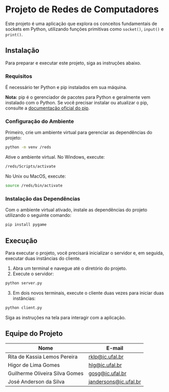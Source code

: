 
# Projeto de Redes de Computadores

Este projeto é uma aplicação que explora os conceitos fundamentais de sockets em Python, utilizando funções primitivas como `socket()`, `input()` e `print()`.

## Instalação

Para preparar e executar este projeto, siga as instruções abaixo.

### Requisitos

É necessário ter Python e pip instalados em sua máquina.

**Nota:** pip é o gerenciador de pacotes para Python e geralmente vem instalado com o Python. Se você precisar instalar ou atualizar o pip, consulte a [documentação oficial do pip](https://pip.pypa.io/en/stable/installing/).

### Configuração do Ambiente

Primeiro, crie um ambiente virtual para gerenciar as dependências do projeto:

```bash
python -m venv /reds
```

Ative o ambiente virtual. No Windows, execute:

```bash
/reds/Scripts/activate
```

No Unix ou MacOS, execute:

```bash
source /reds/bin/activate
```

### Instalação das Dependências

Com o ambiente virtual ativado, instale as dependências do projeto utilizando o seguinte comando:

```bash
pip install pygame
```

## Execução

Para executar o projeto, você precisará inicializar o servidor e, em seguida, executar duas instâncias do cliente.

1. Abra um terminal e navegue até o diretório do projeto.
2. Execute o servidor:

```bash
python server.py
```

3. Em dois novos terminais, execute o cliente duas vezes para iniciar duas instâncias:

```bash
python client.py
```

Siga as instruções na tela para interagir com a aplicação.

## Equipe do Projeto

| Nome                          | E-mail                |
| ----------------------------- | --------------------- |
| Rita de Kassia Lemos Pereira  | rklp@ic.ufal.br       |
| Higor de Lima Gomes           | hlg@ic.ufal.br        |
| Guilherme Oliveira Silva Gomes| gosg@ic.ufal.br       |
| José Anderson da Silva        | jandersons@ic.ufal.br |
